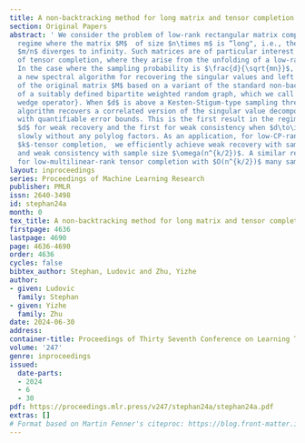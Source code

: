 ```yaml
---
title: A non-backtracking method for long matrix and tensor completion
section: Original Papers
abstract: ' We consider the problem of low-rank rectangular matrix completion in the
  regime where the matrix $M$  of size $n\times m$ is “long", i.e., the aspect ratio
  $m/n$ diverges to infinity. Such matrices are of particular interest in the study
  of tensor completion, where they arise from the unfolding of a low-rank tensor.
  In the case where the sampling probability is $\frac{d}{\sqrt{mn}}$, we propose
  a new spectral algorithm for recovering the singular values and left singular vectors
  of the original matrix $M$ based on a variant of the standard non-backtracking operator
  of a suitably defined bipartite weighted random graph, which we call a \textit{non-backtracking
  wedge operator}. When $d$ is above a Kesten-Stigum-type sampling threshold, our
  algorithm recovers a correlated version of the singular value decomposition of $M$
  with quantifiable error bounds. This is the first result in the regime of bounded
  $d$ for weak recovery and the first for weak consistency when $d\to\infty$ arbitrarily
  slowly without any polylog factors. As an application, for low-CP-rank orthogonal
  $k$-tensor completion,  we efficiently achieve weak recovery with sample size $O(n^{k/2})$
  and weak consistency with sample size $\omega(n^{k/2})$. A similar result is obtained
  for low-multilinear-rank tensor completion with $O(n^{k/2})$ many samples.'
layout: inproceedings
series: Proceedings of Machine Learning Research
publisher: PMLR
issn: 2640-3498
id: stephan24a
month: 0
tex_title: A non-backtracking method for long matrix and tensor completion
firstpage: 4636
lastpage: 4690
page: 4636-4690
order: 4636
cycles: false
bibtex_author: Stephan, Ludovic and Zhu, Yizhe
author:
- given: Ludovic
  family: Stephan
- given: Yizhe
  family: Zhu
date: 2024-06-30
address:
container-title: Proceedings of Thirty Seventh Conference on Learning Theory
volume: '247'
genre: inproceedings
issued:
  date-parts:
  - 2024
  - 6
  - 30
pdf: https://proceedings.mlr.press/v247/stephan24a/stephan24a.pdf
extras: []
# Format based on Martin Fenner's citeproc: https://blog.front-matter.io/posts/citeproc-yaml-for-bibliographies/
---
```

